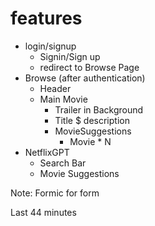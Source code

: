 # features
- login/signup
    - Signin/Sign up
    - redirect to Browse Page
- Browse (after authentication)
    - Header
    - Main Movie
        - Trailer in Background
        - Title $ description
        - MovieSuggestions
            - Movie * N
- NetflixGPT
    - Search Bar
    - Movie Suggestions

Note: Formic for form

Last 44 minutes